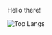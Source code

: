 Hello there!

![Top Langs](https://github-readme-stats.vercel.app/api/top-langs/?username=volkovskey&theme=nord)
